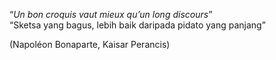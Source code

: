 “_Un bon croquis vaut mieux qu’un long discours_” <br>
“Sketsa yang bagus, lebih baik daripada pidato yang panjang”

(Napoléon Bonaparte, Kaisar Perancis)
